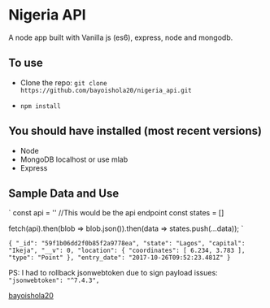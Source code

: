 # Nigeria API

A node app built with Vanilla js (es6), express, node and mongodb.

## To use

* Clone the repo: `git clone https://github.com/bayoishola20/nigeria_api.git`

* `npm install`

## You should have installed (most recent versions)

* Node
* MongoDB localhost or use mlab
* Express

## Sample Data and Use

`
const api = '' //This would be the api endpoint
const states = []

fetch(api).then(blob => blob.json()).then(data => states.push(...data));
`

`{
    "_id": "59f1b06dd2f0b85f2a9778ea",
    "state": "Lagos",
    "capital": "Ikeja",
    "__v": 0,
    "location": {
        "coordinates": [
            6.234,
            3.783
        ],
        "type": "Point"
    },
    "entry_date": "2017-10-26T09:52:23.481Z"
}`

PS: I had to rollback jsonwebtoken due to sign payload issues: `"jsonwebtoken": "^7.4.3",`

[bayoishola20](github.bayoishola20.io)